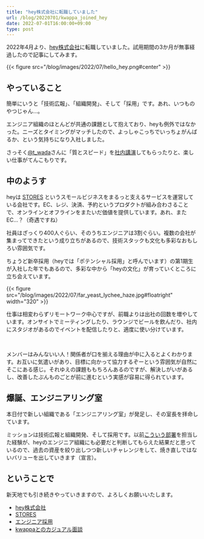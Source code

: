 ```yaml
---
title: "hey株式会社に転職していました"
url: /blog/20220701/kwappa_joined_hey
date: 2022-07-01T16:00:00+09:00
type: post
---
```


2022年4月より、[hey株式会社](https://www.hey.jp/)に転職していました。試用期間の3か月が無事経過したので記事にしてみます。

{{< figure src="/blog/images/2022/07/hello_hey.png#center" >}}


## やっていること

簡単にいうと「技術広報」、「組織開発」、そして「採用」です。あれ、いつものやつじゃん…。

エンジニア組織のほとんどが共通の課題として抱えており、heyも例外ではなかった。ニーズとタイミングがマッチしたので、よっしゃこっちでいっちょがんばるか、という気持ちになり入社しました。

さっそく[@t_wada](https://twitter.com/t_wada)さんに「質とスピード」を[社内講演](https://tech.hey.jp/entry/2022/06/30/175359)してもらったりと、楽しい仕事がてんこもりです。

<!--more-->

## 中のようす

heyは [STORES](https://stores.jp/) というスモールビジネスをまるっと支えるサービスを運営している会社です。EC、レジ、決済、予約というプロダクトが組み合わさることで、オンラインとオフラインをまたいだ価値を提供しています。あれ、またEC…？（奇遇ですね）

社員はざっくり400人ぐらい、そのうちエンジニアは3割ぐらい。複数の会社が集まってできたという成り立ちがあるので、技術スタックも文化も多彩なおもしろい雰囲気です。

ちょうど新卒採用（heyでは「ポテンシャル採用」と呼んでいます）の第1期生が入社した年でもあるので、多彩な中から「heyの文化」が育っていくところに立ち会えています。

{{< figure src="/blog/images/2022/07/far_yeast_lychee_haze.jpg#floatright" width="320" >}}

仕事は相変わらずリモートワーク中心ですが、前職よりは出社の回数を増やしています。オンサイトでミーティングしたり、ラウンジでビールを飲んだり、社内にスタジオがあるのでイベントを配信したりと、適度に使い分けています。

<br style="clear:both;">

メンバーはみんないい人！関係者が口を揃える理由が中に入るとよくわかります。お互いに気遣いがあり、目標に向かって協力するぞーという雰囲気が自然にそこにある感じ。それゆえの課題ももちろんあるのですが、解決しがいがあるし、改善したぶんものごとが前に進むという実感が容易に得られています。


## 爆誕、エンジニアリング室

本日付で新しい組織である「エンジニアリング室」が発足し、その室長を拝命しています。

ミッションは技術広報と組織開発、そして採用です。以前[こういう部署](https://ch.nicovideo.jp/dwango-engineer/blomaga/ar1161598)を担当した経験が、heyのエンジニア組織にも必要だと判断してもらえた結果だと思っているので、過去の資産を絞り出しつつ新しいチャレンジをして、焼き直しではないバリューを出していきます（宣言）。

## ということで

新天地でも引き続きやっていきますので、よろしくお願いいたします。

- [hey株式会社](https://www.hey.jp/)
- [STORES](https://stores.jp/)
- [エンジニア採用](https://hello.hey.jp/engineer)
- [kwappaとのカジュアル面談](https://meety.net/matches/xIvebPyXLSsT)
